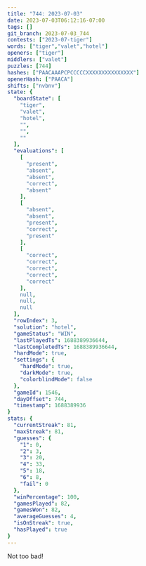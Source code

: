 ```yaml
---
title: "744: 2023-07-03"
date: 2023-07-03T06:12:16-07:00
tags: []
git_branch: 2023-07-03_744
contests: ["2023-07-tiger"]
words: ["tiger","valet","hotel"]
openers: ["tiger"]
middlers: ["valet"]
puzzles: [744]
hashes: ["PAACAAAPCPCCCCCXXXXXXXXXXXXXXX"]
openerHash: ["PAACA"]
shifts: ["nvbnv"]
state: {
  "boardState": [
    "tiger",
    "valet",
    "hotel",
    "",
    "",
    ""
  ],
  "evaluations": [
    [
      "present",
      "absent",
      "absent",
      "correct",
      "absent"
    ],
    [
      "absent",
      "absent",
      "present",
      "correct",
      "present"
    ],
    [
      "correct",
      "correct",
      "correct",
      "correct",
      "correct"
    ],
    null,
    null,
    null
  ],
  "rowIndex": 3,
  "solution": "hotel",
  "gameStatus": "WIN",
  "lastPlayedTs": 1688389936644,
  "lastCompletedTs": 1688389936644,
  "hardMode": true,
  "settings": {
    "hardMode": true,
    "darkMode": true,
    "colorblindMode": false
  },
  "gameId": 1546,
  "dayOffset": 744,
  "timestamp": 1688389936
}
stats: {
  "currentStreak": 81,
  "maxStreak": 81,
  "guesses": {
    "1": 0,
    "2": 3,
    "3": 20,
    "4": 33,
    "5": 18,
    "6": 8,
    "fail": 0
  },
  "winPercentage": 100,
  "gamesPlayed": 82,
  "gamesWon": 82,
  "averageGuesses": 4,
  "isOnStreak": true,
  "hasPlayed": true
}
---
```

<!-- more -->
Not too bad!
